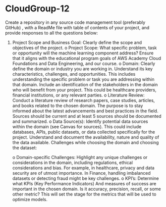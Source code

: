 # CloudGroup-12
Create a repository in any source code management tool (preferably GitHub) , with a ReadMe file with table of contents of your project, and provide responses to all the questions below:

1. Project Scope and Business Goal: Clearly define the scope and objectives of
the project.
       o Project Scope: What specific problem, task or opportunity will the
machine learning component address? Ensure that it aligns with the
educational program goals of AWS Academy Cloud Foundations and Data
Engineering, and our course.
      o Domain: Clearly define the domain or industry you are working in.
Understand its key characteristics, challenges, and opportunities. This
includes understanding the specific problem or task you are addressing
within that domain. Include an identification of the stakeholders in the
domain who will benefit from your project. This could be healthcare
providers, financial institutions, or any relevant parties.
       o Literature Review: Conduct a literature review of research papers, case
studies, articles, and books related to the chosen domain. The purpose is
to stay informed about the latest advancements and best practices in the
field. Sources should be current and at least 5 sources should be
documented and summarized.
      o Data Source(s): Identify potential data sources within the domain (see
Canvas for sources). This could include databases, APIs, public datasets,
or data collected specifically for the project. Understand and document the
availability, nature and quality of the data available.
Challenges while choosing the domain and choosing the dataset:

     o Domain-specific Challenges: Highlight any unique challenges or
considerations in the domain, including regulations, ethical considerations
and bias. For example, in healthcare, privacy and data security are of
utmost importance. In Finance, handling imbalanced datasets or detecting
fraud might be key challenges.
     o KPI’s: Determine what KPIs (Key Performance Indicators) And
measures of success are important in the chosen domain. Is it
accuracy, precision, recall, or some other metric? This will set the
stage for the metrics that will be used to optimize models.
